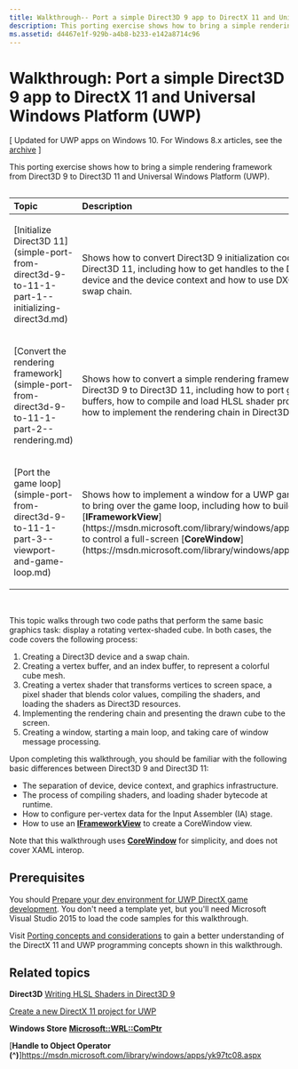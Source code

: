 ```yaml
---
title: Walkthrough-- Port a simple Direct3D 9 app to DirectX 11 and Universal Windows Platform (UWP)
description: This porting exercise shows how to bring a simple rendering framework from Direct3D 9 to Direct3D 11 and Universal Windows Platform (UWP).
ms.assetid: d4467e1f-929b-a4b8-b233-e142a8714c96
---
```


# Walkthrough: Port a simple Direct3D 9 app to DirectX 11 and Universal Windows Platform (UWP)


\[ Updated for UWP apps on Windows 10. For Windows 8.x articles, see the [archive](http://go.microsoft.com/fwlink/p/?linkid=619132) \]

This porting exercise shows how to bring a simple rendering framework from Direct3D 9 to Direct3D 11 and Universal Windows Platform (UWP).
## 
<table>
<colgroup>
<col width="50%" />
<col width="50%" />
</colgroup>
<thead>
<tr class="header">
<th align="left">Topic</th>
<th align="left">Description</th>
</tr>
</thead>
<tbody>
<tr class="odd">
<td align="left"><p>[Initialize Direct3D 11](simple-port-from-direct3d-9-to-11-1-part-1--initializing-direct3d.md)</p></td>
<td align="left"><p>Shows how to convert Direct3D 9 initialization code to Direct3D 11, including how to get handles to the Direct3D device and the device context and how to use DXGI to set up a swap chain.</p></td>
</tr>
<tr class="even">
<td align="left"><p>[Convert the rendering framework](simple-port-from-direct3d-9-to-11-1-part-2--rendering.md)</p></td>
<td align="left"><p>Shows how to convert a simple rendering framework from Direct3D 9 to Direct3D 11, including how to port geometry buffers, how to compile and load HLSL shader programs, and how to implement the rendering chain in Direct3D 11.</p></td>
</tr>
<tr class="odd">
<td align="left"><p>[Port the game loop](simple-port-from-direct3d-9-to-11-1-part-3--viewport-and-game-loop.md)</p></td>
<td align="left"><p>Shows how to implement a window for a UWP game and how to bring over the game loop, including how to build an [<strong>IFrameworkView</strong>](https://msdn.microsoft.com/library/windows/apps/hh700478) to control a full-screen [<strong>CoreWindow</strong>](https://msdn.microsoft.com/library/windows/apps/br208225).</p></td>
</tr>
</tbody>
</table>

 

This topic walks through two code paths that perform the same basic graphics task: display a rotating vertex-shaded cube. In both cases, the code covers the following process:

1.  Creating a Direct3D device and a swap chain.
2.  Creating a vertex buffer, and an index buffer, to represent a colorful cube mesh.
3.  Creating a vertex shader that transforms vertices to screen space, a pixel shader that blends color values, compiling the shaders, and loading the shaders as Direct3D resources.
4.  Implementing the rendering chain and presenting the drawn cube to the screen.
5.  Creating a window, starting a main loop, and taking care of window message processing.

Upon completing this walkthrough, you should be familiar with the following basic differences between Direct3D 9 and Direct3D 11:

-   The separation of device, device context, and graphics infrastructure.
-   The process of compiling shaders, and loading shader bytecode at runtime.
-   How to configure per-vertex data for the Input Assembler (IA) stage.
-   How to use an [**IFrameworkView**](https://msdn.microsoft.com/library/windows/apps/hh700478) to create a CoreWindow view.

Note that this walkthrough uses [**CoreWindow**](https://msdn.microsoft.com/library/windows/apps/br208225) for simplicity, and does not cover XAML interop.

## Prerequisites


You should [Prepare your dev environment for UWP DirectX game development](prepare-your-dev-environment-for-windows-store-directx-game-development.md). You don't need a template yet, but you'll need Microsoft Visual Studio 2015 to load the code samples for this walkthrough.

Visit [Porting concepts and considerations](porting-considerations.md) to gain a better understanding of the DirectX 11 and UWP programming concepts shown in this walkthrough.

## Related topics


**Direct3D**
[Writing HLSL Shaders in Direct3D 9](https://msdn.microsoft.com/library/windows/desktop/bb944006)

[Create a new DirectX 11 project for UWP](user-interface.md)

**Windows Store**
[**Microsoft::WRL::ComPtr**](https://msdn.microsoft.com/library/windows/apps/br244983.aspx)

[**Handle to Object Operator (^)**]https://msdn.microsoft.com/library/windows/apps/yk97tc08.aspx

 

 




